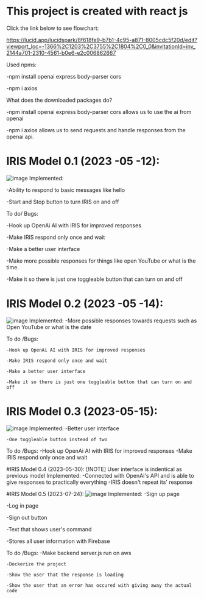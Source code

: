 # This project is created with react js
Click the link below to see flowchart:

https://lucid.app/lucidspark/8f618fe9-b7b1-4c95-a871-8005cdc5f20d/edit?viewport_loc=-1366%2C1203%2C3755%2C1804%2C0_0&invitationId=inv_2144a701-2310-4561-b0e6-e2c006862667

Used npms:

  -npm install openai express body-parser cors
  
  -npm i axios
  
What does the downloaded packages do?

  -npm install openai express body-parser cors allows us to use the ai from openai
  
  -npm i axios allows us to send requests and handle responses from the openai api.
  
# IRIS Model 0.1 (2023 -05 -12):
![image](https://github.com/Angimory/IRIS-Project/assets/96160225/675f6e49-8138-488f-9bb4-fbf7e2ce50bc)
Implemented:

  -Ability to respond to basic messages like hello
  
  -Start and Stop button to turn IRIS on and off
  
To do/ Bugs:

  -Hook up OpenAi AI with IRIS for improved responses
  
  -Make IRIS respond only once and wait
  
  -Make a better user interface
  
  -Make more possible responses for things like open YouTube or what is the time.
  
  -Make it so there is just one toggleable button that can turn on and off
  

# IRIS Model 0.2 (2023 -05 -14):
![image](https://github.com/Angimory/IRIS-Project/assets/96160225/675f6e49-8138-488f-9bb4-fbf7e2ce50bc)
  Implemented:
    -More possible responses towards requests such as Open YouTube or what is the date
    
   To do /Bugs:
   
    -Hook up OpenAi AI with IRIS for improved responses
    
    -Make IRIS respond only once and wait
    
    -Make a better user interface
    
    -Make it so there is just one toggleable button that can turn on and off
    
# IRIS Model 0.3 (2023-05-15):
  ![image](https://github.com/Angimory/IRIS-Project/assets/96160225/2f4df4c6-5fab-45af-89a3-c3a31a855f2b)
  Implemented:
    -Better user interface
    
    -One toggleable button instead of two
    
  To do /Bugs:
    -Hook up OpenAi AI with IRIS for improved responses
    -Make IRIS respond only once and wait

#IRIS Model 0.4 (2023-05-30):
  [!NOTE]
  User interface is indentical as previous model
  Implemented:
    -Connected with OpenAi's API and is able to give responses to practically everything
    -IRIS doesn't repeat its' response
    
#IRIS Model 0.5 (2023-07-24):
![image](https://github.com/Angimory/IRIS-Project/assets/96160225/42ba4268-d7af-427a-bd81-8c7a018c362e)
Implemented:
  -Sign up page

  -Log in page

  -Sign out button

  -Text that shows user's command

  -Stores all user information with Firebase

 To do /Bugs:
    -Make backend server.js run on aws
    
    -Dockerize the project
    
    -Show the user that the response is loading

    -Show the user that an error has occured with giving away the actual code
